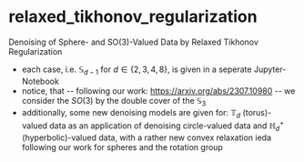 # relaxed_tikhonov_regularization
Denoising of Sphere- and SO(3)-Valued Data by Relaxed Tikhonov Regularization

- each case, i.e. $\mathbb{S}_{d-1}$ for $d \in \{2,3,4,8\}$, is given in a seperate Jupyter-Notebook
- notice, that -- following our work: https://arxiv.org/abs/2307.10980 -- we consider the $SO(3)$ by the double cover of the $\mathbb{S}_3$
- additionally, some new denoising models are given for: $\mathbb{T}_d$ (torus)-valued data as an application of denoising circle-valued data and $\mathbb{H}_d^+$ (hyperbolic)-valued data, with a rather new convex relaxation ieda following our work for spheres and the rotation group
